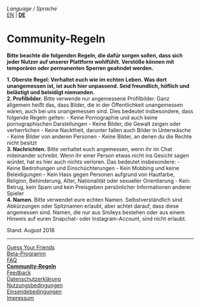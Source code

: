 _Language / Sprache_<br />
[EN](/community-rules-en) | [__DE__](/community-rules)

# Community-Regeln

__Bitte beachte die folgenden Regeln, die dafür sorgen sollen, dass sich jeder Nutzer auf unserer Plattform wohlfühlt. Verstöße können mit temporären oder permanenten Sperren geahndet werden.__​

__1. Oberste Regel: Verhaltet euch wie im echten Leben. Was dort unangemessen ist, ist auch hier unpassend. Seid freundlich, höflich und belästigt und beleidigt niemanden.__<br />
__2. Profilbilder.__ Bitte verwende nur angemessene Profilbilder. Ganz allgemein heißt das, dass Bilder, die in der Öffentlichkeit unangemessen wären, auch bei uns unangemessen sind. Dies bedeutet insbesondere, dass folgende Regeln gelten:
    - Keine Pornographie und auch keine pornographischen Darstellungen​
    - Keine Bilder, die Gewalt zeigen oder verherrlichen
    - Keine Nacktheit, darunter fallen auch Bilder in Unterwäsche
    - Keine Bilder von anderen Personen
    - Keine Bilder, an denen du die Rechte nicht besitzt<br />
__3. Nachrichten.__ Bitte verhaltet euch angemessen, wenn ihr im Chat miteinander schreibt. Wenn ihr einer Person etwas nicht ins Gesicht sagen würdet, hat es hier auch nichts verloren. Das bedeutet insbesondere:
    - Keine Bedrohungen und Einschüchterungen
    - Kein Mobbing und keine Beleidigungen
    - Kein Hass gegen Personen aufgrund von Hautfarbe, Religion, Behinderung, Alter, Nationalität oder sexueller Orientierung
    - Kein Betrug, kein Spam und kein Preisgeben persönlicher Informationen anderer Spieler<br />
__4. Namen.__ Bitte verwendet eure echten Namen. Selbstverständlich sind Abkürzungen oder Spitznamen erlaubt, aber achtet darauf, dass diese angemessen sind. Namen, die nur aus Smileys bestehen oder aus einem Hinweis auf euren Snapchat- oder Instagram-Account, sind nicht erlaubt.​

Stand: August 2018

---

[Guess Your Friends](/index)<br />
[Beta-Programm](/beta-program)<br />
[FAQ](/faq)<br />
[__Community-Regeln__](/community-rules)<br />
[Feedback](/feedback)<br />
[Datenschutzerklärung](/privacy)<br />
[Nutzungsbedingungen](/terms-of-use)<br />
[Einsendebedingungen](/terms-of-submissions)<br />
[Impressum](/about)